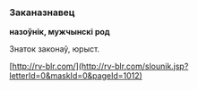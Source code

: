 ### Заканазнавец
**назоўнік, мужчынскі род**

Знаток законаў, юрыст.

<a rel="author">[http://rv-blr.com/](http://rv-blr.com/slounik.jsp?letterId=0&maskId=0&pageId=1012)</a>
